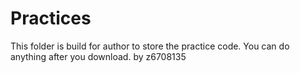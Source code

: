 # Practices
This folder is build for author to store the practice code.
You can do anything after you download.
by z6708135

